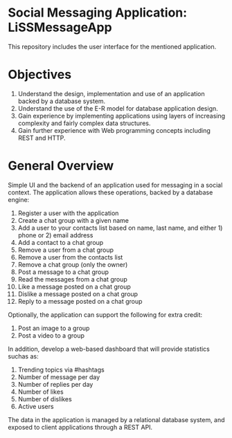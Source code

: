 # Social Messaging Application: LiSSMessageApp
This repository includes the user interface for the mentioned application.

# Objectives
1. Understand the design, implementation and use of an application backed by a database system.
2. Understand the use of the E-R model for database application design.
3. Gain experience by implementing applications using layers of increasing complexity and fairly complex data structures.
4. Gain further experience with Web programming concepts including REST and HTTP.

# General Overview
Simple UI and the backend of an application used for messaging in a social context. The application allows these operations, backed by a database engine:
   1. Register a user with the application
   2. Create a chat group with a given name
   3. Add a user to your contacts list based on name, last name, and either 1) phone or 2) email address
   4. Add a contact to a chat group
   5. Remove a user from a chat group
   6. Remove a user from the contacts list
   7. Remove a chat group (only the owner)
   8. Post a message to a chat group
   9. Read the messages from a chat group
   10. Like a message posted on a chat group
   11. Dislike a message posted on a chat group
   12. Reply to a message posted on a chat group

Optionally, the application can support the following for extra credit:
   1. Post an image to a group
   2. Post a video to a group
   
In addition, develop a web-based dashboard that will provide statistics suchas as:
   1. Trending topics via #hashtags
   2. Number of message per day
   3. Number of replies per day
   4. Number of likes
   5. Number of dislikes
   6. Active users
   
The data in the application is managed by a relational database system, and exposed to client
applications through a REST API. 

